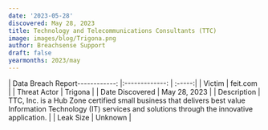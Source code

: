 ```yaml
---
date: '2023-05-28'
discovered: May 28, 2023
title: Technology and Telecommunications Consultants (TTC)
image: images/blog/Trigona.png
author: Breachsense Support
draft: false
yearmonths: 2023/may
---
```


| Data Breach Report------------:     |:-------------:    | :-----:|
| Victim      | feit.com      | 
| Threat Actor      | Trigona      | 
| Date Discovered      | May 28, 2023      | 
| Description      | TTC, Inc. is a Hub Zone certified small business that delivers best value Information Technology (IT) services and solutions through the innovative application.      | 
| Leak Size      | Unknown      | 

